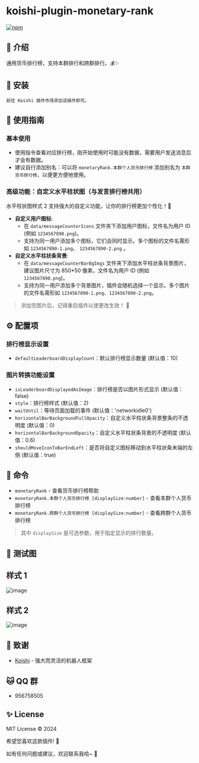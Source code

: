 # koishi-plugin-monetary-rank

[![npm](https://img.shields.io/npm/v/koishi-plugin-monetary-rank?style=flat-square)](https://www.npmjs.com/package/koishi-plugin-monetary-rank)

## 🎐 介绍

通用货币排行榜，支持本群排行和跨群排行。💰✨

## 🎉 安装

```
前往 Koishi 插件市场添加该插件即可。
```

## 🌈 使用指南

### 基本使用

- 使用指令查看对应排行榜，刚开始使用时可能没有数据，需要用户发送消息后才会有数据。
- 建议自行添加别名：可以将 `monetaryRank.本群个人货币排行榜` 添加别名为 `本群货币排行榜`，以便更方便地使用。

### 高级功能：自定义水平柱状图（与发言排行榜共用）

水平柱状图样式 2 支持强大的自定义功能，让你的排行榜更加个性化！🎨

* **自定义用户图标**:
  - 在 `data/messageCounterIcons` 文件夹下添加用户图标，文件名为用户 ID (例如 `1234567890.png`)。
  - 支持为同一用户添加多个图标，它们会同时显示。多个图标的文件名需形如  `1234567890-1.png`、 `1234567890-2.png` 。
* **自定义水平柱状条背景**:
  - 在 `data/messageCounterBarBgImgs` 文件夹下添加水平柱状条背景图片，建议图片尺寸为 850*50 像素，文件名为用户 ID (例如
    `1234567890.png`)。
  - 支持为同一用户添加多个背景图片，插件会随机选择一个显示。多个图片的文件名需形如 `1234567890-1.png`、`1234567890-2.png`。

> 添加完图片后，记得重启插件以使更改生效！ 🔄

## ⚙️ 配置项

### 排行榜显示设置

- `defaultLeaderboardDisplayCount`：默认排行榜显示数量 (默认值：10)

### 图片转换功能设置

- `isLeaderboardDisplayedAsImage`：排行榜是否以图片形式显示 (默认值：false)
- `style`：排行榜样式 (默认值：2)
- `waitUntil`：等待页面加载的事件 (默认值：'networkidle0')
- `horizontalBarBackgroundFullOpacity`：自定义水平柱状条背景整条的不透明度 (默认值：0)
- `horizontalBarBackgroundOpacity`：自定义水平柱状条背景的不透明度 (默认值：0.6)
- `shouldMoveIconToBarEndLeft`：是否将自定义图标移动到水平柱状条末端的左侧 (默认值：true)

## 🌼 命令

- `monetaryRank` - 查看货币排行榜帮助
- `monetaryRank.本群个人货币排行榜 [displaySize:number]` - 查看本群个人货币排行榜
- `monetaryRank.跨群个人货币排行榜 [displaySize:number]` - 查看跨群个人货币排行榜

> 其中 `displaySize` 是可选参数，用于指定显示的排行数量。

## 🌸 测试图

## 样式 1

![image](https://github.com/user-attachments/assets/68cad6c7-edeb-454a-9299-1ad70d66d83e)

## 样式 2

![image](https://github.com/user-attachments/assets/eb6bf930-12e7-450b-89de-2e07f678c66e)

## 🍧 致谢

* [Koishi](https://koishi.chat/) - 强大而灵活的机器人框架

## 🐱 QQ 群

- 956758505

## ✨ License

MIT License © 2024

希望您喜欢这款插件! 💫

如有任何问题或建议，欢迎联系我哈~ 🎈
